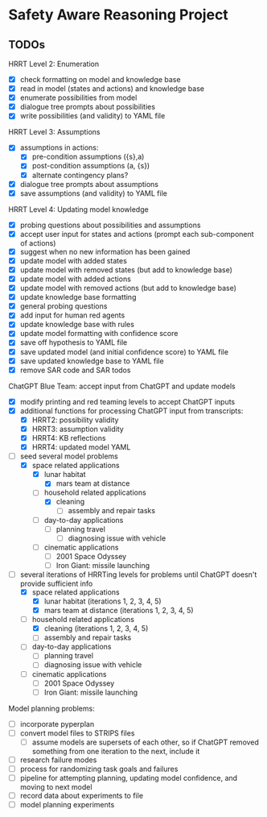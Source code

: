 # Safety Aware Reasoning Project

## TODOs

HRRT Level 2: Enumeration
- [x] check formatting on model and knowledge base
- [x] read in model (states and actions) and knowledge base
- [x] enumerate possibilities from model
- [x] dialogue tree prompts about possibilities
- [x] write possibilities (and validity) to YAML file

HRRT Level 3: Assumptions
- [x] assumptions in actions:
	- [x] pre-condition assumptions ({s},a)
	- [x] post-condition assumptions (a, {s})
	- [x] alternate contingency plans?
- [x] dialogue tree prompts about assumptions
- [x] save assumptions (and validity) to YAML file

HRRT Level 4: Updating model knowledge
- [x] probing questions about possibilities and assumptions
- [x] accept user input for states and actions (prompt each sub-component of actions)
- [x] suggest when no new information has been gained
- [x] update model with added states
- [x] update model with removed states (but add to knowledge base)
- [x] update model with added actions
- [x] update model with removed actions (but add to knowledge base)
- [x] update knowledge base formatting
- [x] general probing questions
- [x] add input for human red agents
- [x] update knowledge base with rules
- [x] update model formatting with confidence score
- [x] save off hypothesis to YAML file
- [x] save updated model (and initial confidence score) to YAML file
- [x] save updated knowledge base to YAML file
- [x] remove SAR code and SAR todos

ChatGPT Blue Team: accept input from ChatGPT and update models
- [x] modify printing and red teaming levels to accept ChatGPT inputs
- [x] additional functions for processing ChatGPT input from transcripts:
	- [x] HRRT2: possibility validity
	- [x] HRRT3: assumption validity
	- [x] HRRT4: KB reflections
	- [x] HRRT4: updated model YAML
- [ ] seed several model problems
  - [x] space related applications
	  - [x] lunar habitat
		- [x] mars team at distance
	- [ ] household related applications
	  - [x] cleaning
		- [ ] assembly and repair tasks
	- [ ] day-to-day applications
	  - [ ] planning travel
		- [ ] diagnosing issue with vehicle
	- [ ] cinematic applications
		- [ ] 2001 Space Odyssey
		- [ ] Iron Giant: missile launching
- [ ] several iterations of HRRTing levels for problems until ChatGPT doesn't provide sufficient info
	- [x] space related applications
		- [x] lunar habitat (iterations 1, 2, 3, 4, 5)
		- [x] mars team at distance (iterations 1, 2, 3, 4, 5)
	- [ ] household related applications
		- [x] cleaning (iterations 1, 2, 3, 4, 5)
		- [ ] assembly and repair tasks
	- [ ] day-to-day applications
		- [ ] planning travel
		- [ ] diagnosing issue with vehicle
	- [ ] cinematic applications
		- [ ] 2001 Space Odyssey
		- [ ] Iron Giant: missile launching

Model planning problems:
- [ ] incorporate pyperplan
- [ ] convert model files to STRIPS files
  - [ ] assume models are supersets of each other, so if ChatGPT removed something from one iteration to the next, include it
- [ ] research failure modes
- [ ] process for randomizing task goals and failures
- [ ] pipeline for attempting planning, updating model confidence, and moving to next model
- [ ] record data about experiments to file
- [ ] model planning experiments
